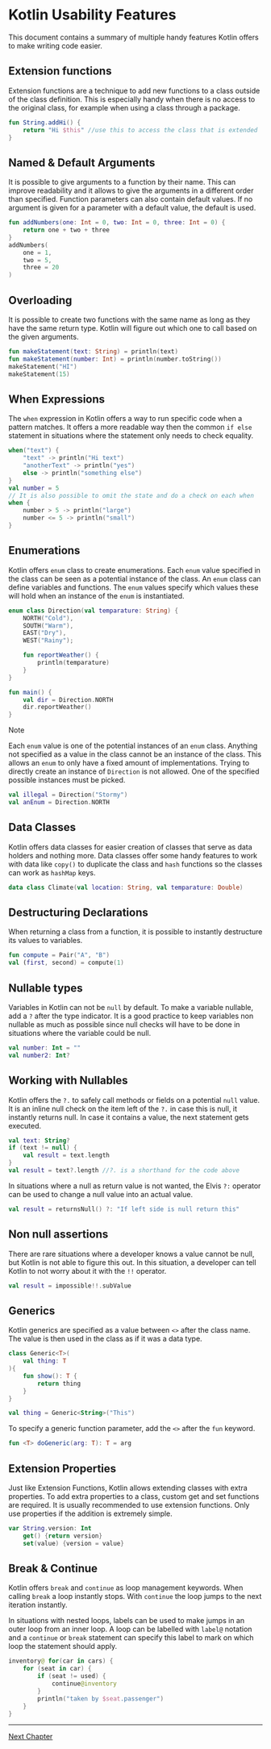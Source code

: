 # Kotlin Usability Features
This document contains a summary of multiple handy features Kotlin offers to make writing code easier.

## Extension functions
Extension functions are a technique to add new functions to a class outside of the class definition. This is especially handy when there is no access to the original class, for example when using a class through a package.
```kotlin
fun String.addHi() {
	return "Hi $this" //use this to access the class that is extended
}
```

## Named & Default Arguments
It is possible to give arguments to a function by their name. This can improve readability and it allows to give the arguments in a different order than specified. Function parameters can also contain default values. If no argument is given for a parameter with a default value, the default is used. 
```kotlin
fun addNumbers(one: Int = 0, two: Int = 0, three: Int = 0) {
	return one + two + three
}
addNumbers(
	one = 1,
	two = 5,
	three = 20
)
```

## Overloading
It is possible to create two functions with the same name as long as they have the same return type. Kotlin will figure out which one to call based on the given arguments.
```kotlin
fun makeStatement(text: String) = println(text)
fun makeStatement(number: Int) = println(number.toString())
makeStatement("HI")
makeStatement(15)
```

## When Expressions
The `when` expression in Kotlin offers a way to run specific code when a pattern matches. It offers a more readable way then the common `if else` statement in situations where the statement only needs to check equality.
```kotlin
when("text") {
	"text" -> println("Hi text")
	"anotherText" -> println("yes")
	else -> println("something else")
}
val number = 5
// It is also possible to omit the state and do a check on each when
when {
	number > 5 -> println("large")
	number <= 5 -> println("small")
}
```

## Enumerations
Kotlin offers `enum` class to create enumerations. Each `enum` value specified in the class can be seen as a potential instance of the class. An `enum` class can define variables and functions. The `enum` values specify which values these will hold when an instance of the `enum` is instantiated.
```kotlin
enum class Direction(val temparature: String) {
	NORTH("Cold"),
	SOUTH("Warm"),
	EAST("Dry"),
	WEST("Rainy");

	fun reportWeather() {
		println(temparature)
	}
}

fun main() {
    val dir = Direction.NORTH
    dir.reportWeather()
}
```

> [!NOTE]
> Each `enum` value is one of the potential instances of an `enum` class. Anything not specified as a value in the class cannot be an instance of the class. This allows an `enum` to only have a fixed amount of implementations.
> Trying to directly create an instance of `Direction` is not allowed. One of the specified possible instances must be picked.
> ```kotlin
> val illegal = Direction("Stormy")
> val anEnum = Direction.NORTH
> ```

## Data Classes
Kotlin offers data classes for easier creation of classes that serve as data holders and nothing more. Data classes offer some handy features to work with data like `copy()` to duplicate the class and `hash` functions so the classes can work as `hashMap` keys.
```kotlin
data class Climate(val location: String, val temparature: Double)
```

## Destructuring Declarations
When returning a class from a function, it is possible to instantly destructure its values to variables. 
```kotlin
fun compute = Pair("A", "B")
val (first, second) = compute(1)
```

## Nullable types
Variables in Kotlin can not be `null` by default. To make a variable nullable, add a `?` after the type indicator. It is a good practice to keep variables non nullable as much as possible since null checks will have to be done in situations where the variable could be null.
```kotlin
val number: Int = ""
val number2: Int?
```

## Working with Nullables
Kotlin offers the `?.` to safely call methods or fields on a potential `null` value. It is an inline null check on the item left of the `?.` in case this is null, it instantly returns null. In case it contains a value, the next statement gets executed.
```kotlin
val text: String?
if (text != null) {
	val result = text.length
}
val result = text?.length //?. is a shorthand for the code above
```

In situations where a null as return value is not wanted, the Elvis `?:` operator can be used to change a null value into an actual value.
```kotlin
val result = returnsNull() ?: "If left side is null return this"
```

## Non null assertions
There are rare situations where a developer knows a value cannot be null, but Kotlin is not able to figure this out. In this situation, a developer can tell Kotlin to not worry about it with the `!!` operator.
```kotlin
val result = impossible!!.subValue
```

## Generics
Kotlin generics are specified as a value between `<>` after the class name. The value is then used in the class as if it was a data type.
```kotlin
class Generic<T>(
	val thing: T
){
	fun show(): T {
		return thing
	}
}

val thing = Generic<String>("This")
```

To specify a generic function parameter, add the `<>` after the `fun` keyword.
```kotlin
fun <T> doGeneric(arg: T): T = arg
```

## Extension Properties
Just like Extension Functions, Kotlin allows extending classes with extra properties. To add extra properties to a class, custom get and set functions are required. It is usually recommended to use extension functions. Only use properties if the addition is extremely simple.
```kotlin
var String.version: Int
	get() {return version}
	set(value) {version = value}
```

## Break & Continue
Kotlin offers `break` and `continue` as loop management keywords. When calling `break` a loop instantly stops. With `continue` the loop jumps to the next iteration instantly.

In situations with nested loops, labels can be used to make jumps in an outer loop from an inner loop. A loop can be labelled with `label@` notation and a `continue` or `break` statement can specify this label to mark on which loop the statement should apply.

```kotlin
inventory@ for(car in cars) {
	for (seat in car) {
		if (seat != used) {
			continue@inventory
		}
		println("taken by $seat.passenger")
	}
}
```

---
[Next Chapter](functional.md)
